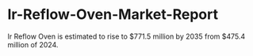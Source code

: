 # Ir-Reflow-Oven-Market-Report
Ir Reflow Oven is estimated to rise to $771.5 million by 2035 from $475.4 million of 2024.
